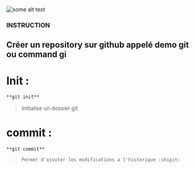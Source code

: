 ![some alt text](sunglasse.jpg)

### INSTRUCTION

## Créer un repository sur github appelé demo git ou command gi

# __Init__ :

```
**git init**
```
> Initialise un dossier git

# __commit__ :
```
**git commit**
```
> ~~~Fait des chocapics~~~
> Permet d'ajouter les modifications a l'historique :shipit:

